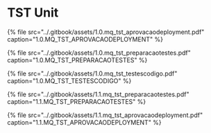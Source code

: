 # TST Unit

{% file src="../.gitbook/assets/1.0.mq\_tst\_aprovacaodeployment.pdf" caption="1.0.MQ\_TST\_APROVACAODEPLOYMENT" %}

{% file src="../.gitbook/assets/1.0.mq\_tst\_preparacaotestes.pdf" caption="1.0.MQ\_TST\_PREPARACAOTESTES" %}

{% file src="../.gitbook/assets/1.0.mq\_tst\_testescodigo.pdf" caption="1.0.MQ\_TST\_TESTESCODIGO" %}

{% file src="../.gitbook/assets/1.1.mq\_tst\_preparacaotestes.pdf" caption="1.1.MQ\_TST\_PREPARACAOTESTES" %}

{% file src="../.gitbook/assets/1.1.mq\_tst\_aprovacaodeployment.pdf" caption="1.1.MQ\_TST\_APROVACAODEPLOYMENT" %}



